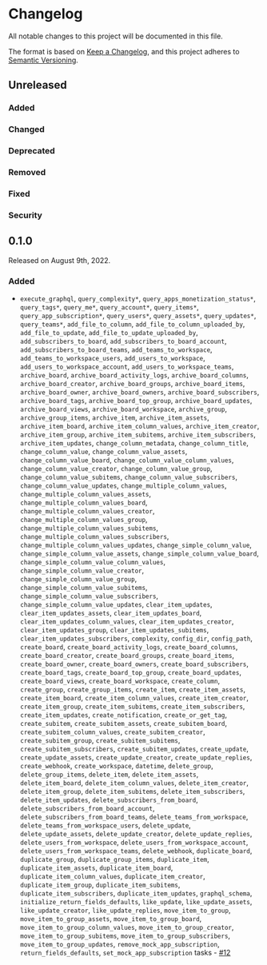# Changelog

All notable changes to this project will be documented in this file.

The format is based on [Keep a Changelog](https://keepachangelog.com/en/1.0.0/),
and this project adheres to [Semantic Versioning](https://semver.org/spec/v2.0.0.html).

## Unreleased

### Added

### Changed

### Deprecated

### Removed

### Fixed

### Security

## 0.1.0

Released on August 9th, 2022.

### Added

- `execute_graphql`, `query_complexity*`, `query_apps_monetization_status*`, `query_tags*`, `query_me*`, `query_account*`, `query_items*`, `query_app_subscription*`, `query_users*`, `query_assets*`, `query_updates*`, `query_teams*`, `add_file_to_column`, `add_file_to_column_uploaded_by`, `add_file_to_update`, `add_file_to_update_uploaded_by`, `add_subscribers_to_board`, `add_subscribers_to_board_account`, `add_subscribers_to_board_teams`, `add_teams_to_workspace`, `add_teams_to_workspace_users`, `add_users_to_workspace`, `add_users_to_workspace_account`, `add_users_to_workspace_teams`, `archive_board`, `archive_board_activity_logs`, `archive_board_columns`, `archive_board_creator`, `archive_board_groups`, `archive_board_items`, `archive_board_owner`, `archive_board_owners`, `archive_board_subscribers`, `archive_board_tags`, `archive_board_top_group`, `archive_board_updates`, `archive_board_views`, `archive_board_workspace`, `archive_group`, `archive_group_items`, `archive_item`, `archive_item_assets`, `archive_item_board`, `archive_item_column_values`, `archive_item_creator`, `archive_item_group`, `archive_item_subitems`, `archive_item_subscribers`, `archive_item_updates`, `change_column_metadata`, `change_column_title`, `change_column_value`, `change_column_value_assets`, `change_column_value_board`, `change_column_value_column_values`, `change_column_value_creator`, `change_column_value_group`, `change_column_value_subitems`, `change_column_value_subscribers`, `change_column_value_updates`, `change_multiple_column_values`, `change_multiple_column_values_assets`, `change_multiple_column_values_board`, `change_multiple_column_values_creator`, `change_multiple_column_values_group`, `change_multiple_column_values_subitems`, `change_multiple_column_values_subscribers`, `change_multiple_column_values_updates`, `change_simple_column_value`, `change_simple_column_value_assets`, `change_simple_column_value_board`, `change_simple_column_value_column_values`, `change_simple_column_value_creator`, `change_simple_column_value_group`, `change_simple_column_value_subitems`, `change_simple_column_value_subscribers`, `change_simple_column_value_updates`, `clear_item_updates`, `clear_item_updates_assets`, `clear_item_updates_board`, `clear_item_updates_column_values`, `clear_item_updates_creator`, `clear_item_updates_group`, `clear_item_updates_subitems`, `clear_item_updates_subscribers`, `complexity`, `config_dir`, `config_path`, `create_board`, `create_board_activity_logs`, `create_board_columns`, `create_board_creator`, `create_board_groups`, `create_board_items`, `create_board_owner`, `create_board_owners`, `create_board_subscribers`, `create_board_tags`, `create_board_top_group`, `create_board_updates`, `create_board_views`, `create_board_workspace`, `create_column`, `create_group`, `create_group_items`, `create_item`, `create_item_assets`, `create_item_board`, `create_item_column_values`, `create_item_creator`, `create_item_group`, `create_item_subitems`, `create_item_subscribers`, `create_item_updates`, `create_notification`, `create_or_get_tag`, `create_subitem`, `create_subitem_assets`, `create_subitem_board`, `create_subitem_column_values`, `create_subitem_creator`, `create_subitem_group`, `create_subitem_subitems`, `create_subitem_subscribers`, `create_subitem_updates`, `create_update`, `create_update_assets`, `create_update_creator`, `create_update_replies`, `create_webhook`, `create_workspace`, `datetime`, `delete_group`, `delete_group_items`, `delete_item`, `delete_item_assets`, `delete_item_board`, `delete_item_column_values`, `delete_item_creator`, `delete_item_group`, `delete_item_subitems`, `delete_item_subscribers`, `delete_item_updates`, `delete_subscribers_from_board`, `delete_subscribers_from_board_account`, `delete_subscribers_from_board_teams`, `delete_teams_from_workspace`, `delete_teams_from_workspace_users`, `delete_update`, `delete_update_assets`, `delete_update_creator`, `delete_update_replies`, `delete_users_from_workspace`, `delete_users_from_workspace_account`, `delete_users_from_workspace_teams`, `delete_webhook`, `duplicate_board`, `duplicate_group`, `duplicate_group_items`, `duplicate_item`, `duplicate_item_assets`, `duplicate_item_board`, `duplicate_item_column_values`, `duplicate_item_creator`, `duplicate_item_group`, `duplicate_item_subitems`, `duplicate_item_subscribers`, `duplicate_item_updates`, `graphql_schema`, `initialize_return_fields_defaults`, `like_update`, `like_update_assets`, `like_update_creator`, `like_update_replies`, `move_item_to_group`, `move_item_to_group_assets`, `move_item_to_group_board`, `move_item_to_group_column_values`, `move_item_to_group_creator`, `move_item_to_group_subitems`, `move_item_to_group_subscribers`, `move_item_to_group_updates`, `remove_mock_app_subscription`, `return_fields_defaults`, `set_mock_app_subscription` tasks - [#12](https://github.com/PrefectHQ/prefect-monday/pull/12)
 
